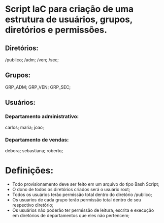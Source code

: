 # Script IaC para criação de uma estrutura de usuários, grupos, diretórios e permissões.

## Diretórios:
/publico; /adm; /ven; /sec;

## Grupos:
GRP_ADM; GRP_VEN; GRP_SEC;

## Usuários:
### Departamento administrativo:
carlos; maria; joao;

### Departamento de vendas:
debora; sebastiana; roberto;

# Definições:
- Todo provisionamento deve ser feito em um arquivo do tipo Bash Script;
- O dono de todos os diretórios criados será o usuário root;
- Todos os usuários terão permissão total dentro do diretório /publico;
- Os usuarios de cada grupo terão permissão total dentro de seu respectivo diretório;
- Os usuários não poderão ter permissão de leitura, escrita e execução em diretórios de departamentos que eles não pertencem;
